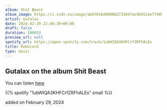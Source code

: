 ```yaml
---
album: Shit Beast
album_image: https://i.scdn.co/image/ab67616d0000b2731847ae96912eef74098e25f2
artist: Gutalax
date: 2024-02-29 22:46:30+00:00
draft: false
duration: 106653
preview_url: null
spotify_url: https://open.spotify.com/track/1ubWIQA3KHFCrfZRFhALEs
title: Robocock
type: music
---
```



## Gutalax on the album Shit Beast

You can listen [here](https://open.spotify.com/track/1ubWIQA3KHFCrfZRFhALEs)

{{% spotify "1ubWIQA3KHFCrfZRFhALEs" small %}}

added on February 29, 2024